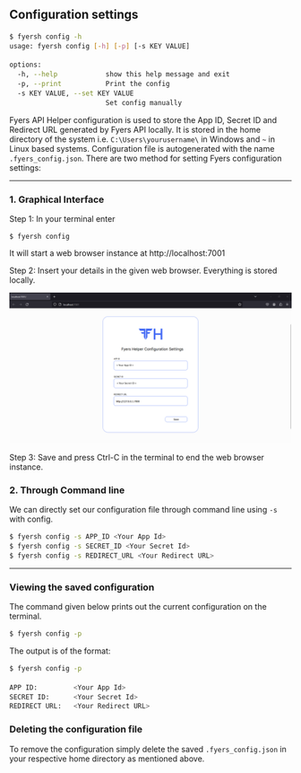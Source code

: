 ## Configuration settings

```bash
$ fyersh config -h
usage: fyersh config [-h] [-p] [-s KEY VALUE]

options:
  -h, --help            show this help message and exit
  -p, --print           Print the config
  -s KEY VALUE, --set KEY VALUE
                        Set config manually
```
Fyers API Helper configuration is used to store the App ID, Secret ID and Redirect URL generated by Fyers API locally. It is stored in the home directory of the system i.e. ```C:\Users\yourusername\``` in Windows and ```~``` in Linux based systems. Configuration file is autogenerated with the name ```.fyers_config.json```. There are two method for setting Fyers configuration settings:

----
### 1. Graphical Interface

 Step 1: In your terminal enter

```
$ fyersh config
```

It will start a web browser instance at http://localhost:7001

Step 2: Insert your details in the given web browser. Everything is stored locally.

![Configuration](../assets/images/Configuration.png)

Step 3: Save and press Ctrl-C in the terminal to end the web browser instance.

### 2. Through Command line

We can directly set our configuration file through command line using ```-s``` with config.
 
```bash
$ fyersh config -s APP_ID <Your App Id>
$ fyersh config -s SECRET_ID <Your Secret Id>
$ fyersh config -s REDIRECT_URL <Your Redirect URL>
```
----

### Viewing the saved configuration

The command given below prints out the current configuration on the terminal.

```bash
$ fyersh config -p
```

The output is of the format:

```bash
$ fyersh config -p

APP ID:         <Your App Id>
SECRET ID:      <Your Secret Id>
REDIRECT URL:   <Your Redirect URL> 
```

### Deleting the configuration file

To remove the configuration simply delete the saved ```.fyers_config.json``` in your respective home directory as mentioned above.
